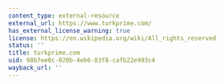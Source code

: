 ```yaml
---
content_type: external-resource
external_url: https://www.turkprime.com/
has_external_license_warning: true
license: https://en.wikipedia.org/wiki/All_rights_reserved
status: ''
title: turkprime.com
uid: 98b7ee0c-020b-4eb6-83f8-cafb22e993c4
wayback_url: ''
---
```

